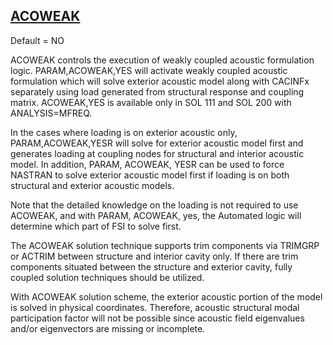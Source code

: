 ## [ACOWEAK](https://nexus.hexagon.com/documentationcenter/bundle/MSC_Nastran_2022.4/page/Nastran_Combined_Book/qrg/parameters/TOC.ACOWEAK.xhtml)

Default = NO

ACOWEAK controls the execution of weakly coupled acoustic formulation logic. PARAM,ACOWEAK,YES will activate weakly coupled acoustic formulation which will solve exterior acoustic model along with CACINFx separately using load generated from structural response and coupling matrix. ACOWEAK,YES is available only in SOL 111 and SOL 200 with ANALYSIS=MFREQ.

In the cases where loading is on exterior acoustic only, PARAM,ACOWEAK,YESR will solve for exterior acoustic model first and generates loading at coupling nodes for structural and interior acoustic model. In addition, PARAM, ACOWEAK, YESR can be used to force NASTRAN to solve exterior acoustic model first if loading is on both structural and exterior acoustic models.

Note that the detailed knowledge on the loading is not required to use ACOWEAK, and with PARAM, ACOWEAK, yes, the Automated logic will determine which part of FSI to solve first.

The ACOWEAK solution technique supports trim components via TRIMGRP or ACTRIM between structure and interior cavity only. If there are trim components situated between the structure and exterior cavity, fully coupled solution techniques should be utilized.

With ACOWEAK solution scheme, the exterior acoustic portion of the model is solved in physical coordinates. Therefore, acoustic structural modal participation factor will not be possible since acoustic field eigenvalues and/or eigenvectors are missing or incomplete.

